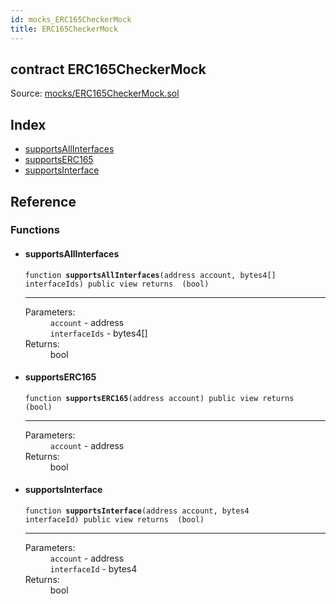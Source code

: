 ```yaml
---
id: mocks_ERC165CheckerMock
title: ERC165CheckerMock
---
```


<div class="contract-doc"><div class="contract"><h2 class="contract-header"><span class="contract-kind">contract</span> ERC165CheckerMock</h2><div class="source">Source: <a href="https://github.com/OpenZeppelin/zeppelin-solidity/blob/v2.1.2/contracts/mocks/ERC165CheckerMock.sol" target="_blank">mocks/ERC165CheckerMock.sol</a></div></div><div class="index"><h2>Index</h2><ul><li><a href="mocks_ERC165CheckerMock.html#supportsAllInterfaces">supportsAllInterfaces</a></li><li><a href="mocks_ERC165CheckerMock.html#supportsERC165">supportsERC165</a></li><li><a href="mocks_ERC165CheckerMock.html#supportsInterface">supportsInterface</a></li></ul></div><div class="reference"><h2>Reference</h2><div class="functions"><h3>Functions</h3><ul><li><div class="item function"><span id="supportsAllInterfaces" class="anchor-marker"></span><h4 class="name">supportsAllInterfaces</h4><div class="body"><code class="signature">function <strong>supportsAllInterfaces</strong><span>(address account, bytes4[] interfaceIds) </span><span>public </span><span>view </span><span>returns  (bool) </span></code><hr/><dl><dt><span class="label-parameters">Parameters:</span></dt><dd><div><code>account</code> - address</div><div><code>interfaceIds</code> - bytes4[]</div></dd><dt><span class="label-return">Returns:</span></dt><dd>bool</dd></dl></div></div></li><li><div class="item function"><span id="supportsERC165" class="anchor-marker"></span><h4 class="name">supportsERC165</h4><div class="body"><code class="signature">function <strong>supportsERC165</strong><span>(address account) </span><span>public </span><span>view </span><span>returns  (bool) </span></code><hr/><dl><dt><span class="label-parameters">Parameters:</span></dt><dd><div><code>account</code> - address</div></dd><dt><span class="label-return">Returns:</span></dt><dd>bool</dd></dl></div></div></li><li><div class="item function"><span id="supportsInterface" class="anchor-marker"></span><h4 class="name">supportsInterface</h4><div class="body"><code class="signature">function <strong>supportsInterface</strong><span>(address account, bytes4 interfaceId) </span><span>public </span><span>view </span><span>returns  (bool) </span></code><hr/><dl><dt><span class="label-parameters">Parameters:</span></dt><dd><div><code>account</code> - address</div><div><code>interfaceId</code> - bytes4</div></dd><dt><span class="label-return">Returns:</span></dt><dd>bool</dd></dl></div></div></li></ul></div></div></div>
